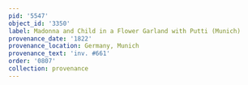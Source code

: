 ```yaml
---
pid: '5547'
object_id: '3350'
label: Madonna and Child in a Flower Garland with Putti (Munich)
provenance_date: '1822'
provenance_location: Germany, Munich
provenance_text: 'inv. #661'
order: '0807'
collection: provenance
---
```

